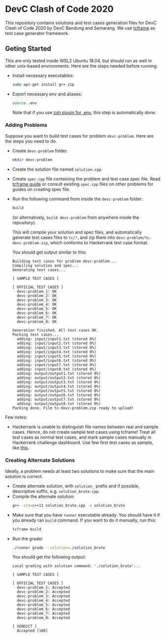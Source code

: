 # DevC Clash of Code 2020

This repository contains solutions and test cases generation files for DevC Clash of Code 2020 by DevC Bandung and Semarang. We use [tcframe](https://tcframe.toki.id/) as test case generator framework.

## Geting Started

This are only tested inside WSL2 Ubuntu 18.04, but should run as well in other unix-based environments. Here are the steps needed before running:

- Install necessary executables:
    ```bash
    sudo apt-get install g++ zip
    ```
- Export necessary env and aliases:
    ```bash
    source .env
    ```
    Note that if you use [zsh plugin for .env](https://github.com/johnhamelink/env-zsh), this step is automatically done.

### Adding Problems

Suppose you want to build test cases for problem `devc-problem`. Here are the steps you need to do.

- Create `devc-problem` folder.
    ```bash
    mkdir devc-problem
    ```
- Create the solution file named `solution.cpp`.
- Create `spec.cpp` file containing the problem and test case spec file. Read [tcframe guide](https://tcframe.toki.id/en/stable/getting-started/getting-started.html#writing-spec-file) or consult existing `spec.cpp` files on other problems for guides on creating spec file.
- Run the following command from inside the `devc-problem` folder:
    ```bash
    build
    ```
    (or alternatively, `build devc-problem` from anywhere inside the repository).
    
    This will compile your solution and spec files, and automatically generate test cases files to `tc/*`, and zip them into `devc-problem/tc-devc-problem.zip`, which conforms to Hackerrank test case format.

    You should get output similar to this:
    ```
    Building test cases for problem devc-problem...
    Compiling solution and spec...
    Generating test cases...

    [ SAMPLE TEST CASES ]

    [ OFFICIAL TEST CASES ]
      devc-problem_1: OK
      devc-problem_2: OK
      devc-problem_3: OK
      devc-problem_4: OK
      devc-problem_5: OK
      devc-problem_6: OK
      devc-problem_7: OK
      devc-problem_8: OK

    Generation finished. All test cases OK.
    Packing test cases...
      adding: input/input1.txt (stored 0%)
      adding: input/input2.txt (stored 0%)
      adding: input/input3.txt (stored 0%)
      adding: input/input4.txt (stored 0%)
      adding: input/input5.txt (stored 0%)
      adding: input/input6.txt (stored 0%)
      adding: input/input7.txt (stored 0%)
      adding: input/input8.txt (stored 0%)
      adding: output/output1.txt (stored 0%)
      adding: output/output2.txt (stored 0%)
      adding: output/output3.txt (stored 0%)
      adding: output/output4.txt (stored 0%)
      adding: output/output5.txt (stored 0%)
      adding: output/output6.txt (stored 0%)
      adding: output/output7.txt (stored 0%)
      adding: output/output8.txt (stored 0%)
    Packing done. File tc-devc-problem.zip ready to upload!
    ```

Few notes:
- Hackerrank is unable to distinguish file names between real and sample cases. Hence, do not create sample test cases using tcframe! Treat all test cases as normal test cases, and mark sample cases manually in Hackerrank challenge dashboard. Use few first test cases as sample, like [this](https://github.com/devcbandung/devc-clash-of-code-2020/blob/master/devc-member-growth/spec.cpp#L31-L33).

### Creating Alternate Solutions

Ideally, a problem needs at least two solutions to make sure that the main solution is correct.

- Create alternate solution, with `solution_` prefix and if possible, descriptive suffix, e.g. `solution_brute.cpp`.
- Compile the alternate solution:
    ```bash
    g++ -std=c++11 solution_brute.cpp -o solution_brute
    ```
- Make sure that you have `runner` executable already. You should have it if you already ran `build` command. If you want to do it manually, run this:
    ```bash
    tcframe build
    ```
- Run the grader
    ```bash
    ./runner grade --solution=./solution_brute
    ```
    You should get the following output:
    ```
    Local grading with solution command: './solution_brute'...

    [ SAMPLE TEST CASES ]

    [ OFFICIAL TEST CASES ]
      devc-problem_1: Accepted
      devc-problem_2: Accepted
      devc-problem_3: Accepted
      devc-problem_4: Accepted
      devc-problem_5: Accepted
      devc-problem_6: Accepted
      devc-problem_7: Accepted
      devc-problem_8: Accepted

    [ VERDICT ]
      Accepted [100]
    ```
